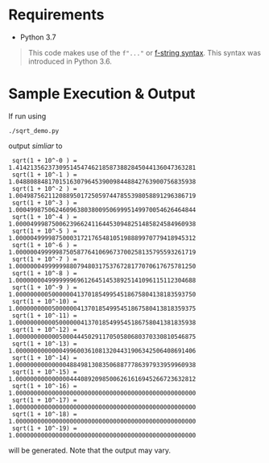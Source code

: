 # Requirements

  * Python 3.7

> This code makes use of the `f"..."` or [f-string
> syntax](https://www.python.org/dev/peps/pep-0498/). This syntax was
> introduced in Python 3.6.


# Sample Execution & Output

If run using

```
./sqrt_demo.py
```

output *simliar* to

```
 sqrt(1 + 10^-0 ) = 1.41421356237309514547462185873882845044136047363281
 sqrt(1 + 10^-1 ) = 1.04880884817015163079645390098448842763900756835938
 sqrt(1 + 10^-2 ) = 1.00498756211208895017250597447855398058891296386719
 sqrt(1 + 10^-3 ) = 1.00049987506246096380380095069995149970054626464844
 sqrt(1 + 10^-4 ) = 1.00004999875006239662411644530948251485824584960938
 sqrt(1 + 10^-5 ) = 1.00000499998750003172176548105198889970779418945312
 sqrt(1 + 10^-6 ) = 1.00000049999987505877641069673700258135795593261719
 sqrt(1 + 10^-7 ) = 1.00000004999999880794803175376728177070617675781250
 sqrt(1 + 10^-8 ) = 1.00000000499999996961264514538925141096115112304688
 sqrt(1 + 10^-9 ) = 1.00000000050000004137018549954518675804138183593750
 sqrt(1 + 10^-10) = 1.00000000005000000413701854995451867580413818359375
 sqrt(1 + 10^-11) = 1.00000000000500000041370185499545186758041381835938
 sqrt(1 + 10^-12) = 1.00000000000050004445029117050580680370330810546875
 sqrt(1 + 10^-13) = 1.00000000000004996003610813204431906342506408691406
 sqrt(1 + 10^-14) = 1.00000000000000488498130835068877786397933959960938
 sqrt(1 + 10^-15) = 1.00000000000000044408920985006261616945266723632812
 sqrt(1 + 10^-16) = 1.00000000000000000000000000000000000000000000000000
 sqrt(1 + 10^-17) = 1.00000000000000000000000000000000000000000000000000
 sqrt(1 + 10^-18) = 1.00000000000000000000000000000000000000000000000000
 sqrt(1 + 10^-19) = 1.00000000000000000000000000000000000000000000000000
```

will be generated. Note that the output may vary.


